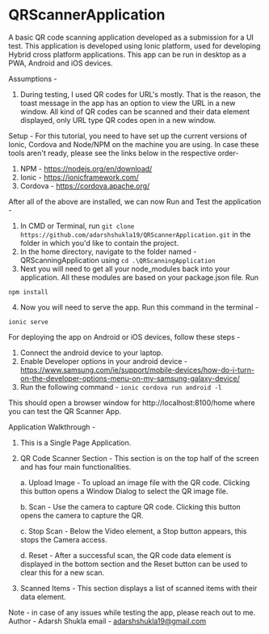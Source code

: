 # QRScannerApplication
 A basic QR code scanning application developed as a submission for a UI test. 
 This application is developed using Ionic platform, used for developing Hybrid cross platform applications. 
 This app can be run in desktop as a PWA, Android and iOS devices. 

Assumptions - 
1. During testing, I used QR codes for URL's mostly. That is the reason, the toast message in the app has an option to view the URL in a new window. All kind of QR codes can be scanned and their data element displayed, only URL type QR codes open in a new window.

Setup -
For this tutorial, you need to have set up the current versions of Ionic, Cordova and Node/NPM on the machine you are using. In case these tools aren't ready, please see the links below in the respective order-
1. NPM - https://nodejs.org/en/download/
2. Ionic - https://ionicframework.com/
3. Cordova - https://cordova.apache.org/

After all of the above are installed, we can now Run and Test the application -
1. In CMD or Terminal, run ```git clone https://github.com/adarshshukla19/QRScannerApplication.git``` in the folder in which you'd like to contain the project.
2. In the home directory, navigate to the folder named - QRScanningApplication using ```cd .\QRScanningApplication```
3. Next you will need to get all your node_modules back into your application. All these modules are based on your package.json file. Run 

```npm install```

4. Now you will need to serve the app. Run this command in the terminal -

```ionic serve```

For deploying the app on Android or iOS devices, follow these steps -
1. Connect the android device to your laptop.
2. Enable Developer options in your android device - https://www.samsung.com/ie/support/mobile-devices/how-do-i-turn-on-the-developer-options-menu-on-my-samsung-galaxy-device/
3. Run the following command - 
```ionic cordova run android -l ```

This should open a browser window for http://localhost:8100/home where you can test the QR Scanner App. 

Application Walkthrough -
1. This is a Single Page Application. 
2. QR Code Scanner Section - This section is on the top half of the screen and has four main functionalities. 

    a. Upload Image - To upload an image file with the QR code. Clicking this button opens a Window Dialog to select the QR image file.

    b. Scan - Use the camera to capture QR code. Clicking this button opens the camera to capture the QR. 
    
    c. Stop Scan - Below the Video element, a Stop button appears, this stops the Camera access. 
    
    d. Reset - After a successful scan, the QR code data element is displayed in the bottom section and the Reset button can be used to clear this for a new scan. 

3. Scanned Items - This section displays a list of scanned items with their data element. 

Note - in case of any issues while testing the app, please reach out to me.
Author - Adarsh Shukla
email -  adarshshukla19@gmail.com
